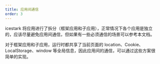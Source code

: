 ```yaml
---
title: 应用间通信
order: 3
---
```


icestark 将应用进行了拆分（框架应用和子应用），正常情况下各个应用是独立的，应该尽量避免应用间通信，但如果有一些必须通信的场景可以参考本文档。

对于框架应用和子应用，运行时都共享了当前页面的 location、Cookie、LocalStorage、window 等全局信息，因此应用间的通信，可以通过这些方案很简单的实现。